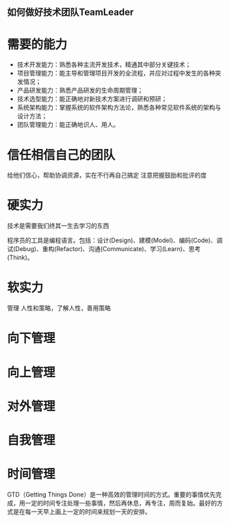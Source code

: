 如何做好技术团队TeamLeader
---

# 需要的能力

- 技术开发能力：熟悉各种主流开发技术，精通其中部分关键技术；
- 项目管理能力：能主导和管理项目开发的全流程，并应对过程中发生的各种突发情况；
- 产品研发能力：熟悉产品研发的生命周期管理；
- 技术选型能力：能正确地对新技术方案进行调研和预研；
- 系统架构能力：掌握系统的软件架构方法论，熟悉各种常见软件系统的架构与设计方法；
- 团队管理能力：能正确地识人、用人。

# 信任相信自己的团队

给他们信心，帮助协调资源，实在不行再自己搞定 注意把握鼓励和批评的度

# 硬实力

技术是需要我们终其一生去学习的东西

程序员的工具是编程语言。包括：设计(Design)、建模(Model)、编码(Code)、调试(Debug)、重构(Refactor)、沟通(Communicate)、学习(Learn)、思考(Think)。

# 软实力

管理 人性和策略，了解人性，善用策略

# 向下管理

# 向上管理

# 对外管理

# 自我管理

# 时间管理

GTD（Getting Things Done）是一种高效的管理时间的方式。重要的事情优先完成，用一定的时间专注处理一些事情，然后再休息，再专注，周而复始。最好的方式是在每一天早上画上一定的时间来规划一天的安排。